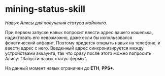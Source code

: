 # mining-status-skill

*Навык Алисы для получения статуса майнинга.*

При первом запуске навык попросит ввести адрес вашего кошелька, надиктовать его невозможно,
даже если бы использовался фонетический алфавит. 
Поэтому придется открыть навык на телефоне, и ввести адрес с него. 
Введенный адрес синхронизируется между устройствами аккаунта, так что сразу после этого можно
попросить Алису: "Запусти навык статус фермы".

На данный момент навык ограничен до **ETH**, **PPS+**.
